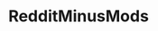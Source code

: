 ---
title: RedditMinusMods
crosslinks:
- undelete
- politics
- pics
- funny
- todayilearned
- gifs
- mildlyinteresting
- aww
- worldnews
- news
- nba
- videos
- gaming
- AdviceAnimals
- OldSchoolCool
- technology
- nottheonion
- MarchAgainstTrump
- movies
- BlackPeopleTwitter
---